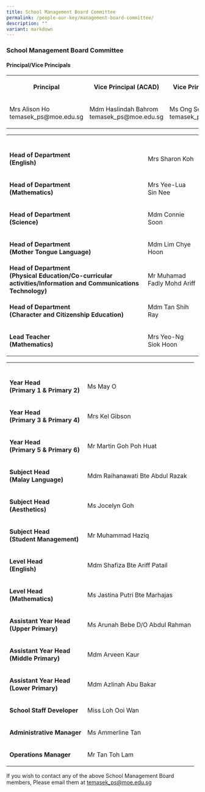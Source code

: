 ```yaml
---
title: School Management Board Committee
permalink: /people-our-key/management-board-committee/
description: ""
variant: markdown
---
```

<h3>School Management Board Committee</h3><h4>Principal/Vice Principals</h4><table><tbody><tr><th rowspan="1" colspan="1"><p>Principal</p></th><th rowspan="1" colspan="1"><p>Vice Principal (ACAD)</p></th><th rowspan="1" colspan="1"><p>Vice Principal (Admin)</p></th></tr><tr><td rowspan="1" colspan="1"><p>Mrs Alison Ho<br>temasek_ps@moe.edu.sg</p></td><td rowspan="1" colspan="1"><p>Mdm Haslindah Bahrom<br>temasek_ps@moe.edu.sg</p></td><td rowspan="1" colspan="1"><p>Ms Ong Seow Peng<br>temasek_ps@moe.edu.sg</p></td></tr></tbody></table><table><tbody><tr><th rowspan="1" colspan="1"><p></p></th><th rowspan="1" colspan="1"><p></p></th></tr><tr><td rowspan="1" colspan="1"><p><strong>Head of Department<br>(English)</strong></p></td><td rowspan="1" colspan="1"><p>Mrs Sharon Koh</p></td></tr><tr><td rowspan="1" colspan="1"><p><strong>Head of Department<br>(Mathematics)</strong></p></td><td rowspan="1" colspan="1"><p>Mrs Yee-Lua Sin Nee</p></td></tr><tr><td rowspan="1" colspan="1"><p><strong>Head of Department<br>(Science)</strong></p></td><td rowspan="1" colspan="1"><p>Mdm Connie Soon</p></td></tr><tr><td rowspan="1" colspan="1"><p><strong>Head of Department<br>(Mother Tongue Language)</strong></p></td><td rowspan="1" colspan="1"><p>Mdm Lim Chye Hoon</p></td></tr><tr><td rowspan="1" colspan="1"><strong>Head of Department<br>(Physical Education/Co-curricular activities/Information and Communications Technology)</strong></td><td rowspan="1" colspan="1"><p>Mr Muhamad Fadly Mohd Ariff</p></td></tr><tr><td rowspan="1" colspan="1"><p><strong>Head of Department<br>(Character and Citizenship Education)</strong></p></td><td rowspan="1" colspan="1"><p>Mdm Tan Shih Ray</p></td></tr><tr><td rowspan="1" colspan="1"><p><strong>Lead Teacher<br>(Mathematics)</strong></p></td><td rowspan="1" colspan="1"><p>Mrs Yeo-Ng Siok Hoon</p></td></tr></tbody></table><table><tbody><tr><th rowspan="1" colspan="1"><p></p></th><th rowspan="1" colspan="1"><p></p></th></tr><tr><td rowspan="1" colspan="1"><p><strong>Year Head<br>(Primary 1 &amp; Primary 2)</strong></p></td><td rowspan="1" colspan="1"><p>Ms May O</p></td></tr><tr><td rowspan="1" colspan="1"><p><strong>Year Head<br>(Primary 3 &amp; Primary 4)</strong></p></td><td rowspan="1" colspan="1"><p>Mrs Kel Gibson</p></td></tr><tr><td rowspan="1" colspan="1"><p><strong>Year Head<br>(Primary 5 &amp; Primary 6)</strong></p></td><td rowspan="1" colspan="1"><p>Mr Martin Goh Poh Huat</p></td></tr><tr><td rowspan="1" colspan="1"><p><strong>Subject Head <br>(Malay Language)</strong></p></td><td rowspan="1" colspan="1"><p>Mdm Raihanawati Bte Abdul Razak</p></td></tr><tr><td rowspan="1" colspan="1"><p><strong>Subject Head <br>(Aesthetics)</strong></p></td><td rowspan="1" colspan="1"><p>Ms Jocelyn Goh</p></td></tr><tr><td rowspan="1" colspan="1"><p><strong>Subject Head<br>(Student Management)</strong></p></td><td rowspan="1" colspan="1"><p>Mr Muhammad Haziq</p></td></tr><tr><td rowspan="1" colspan="1"><p><strong>Level Head<br>(English)<br></strong></p></td><td rowspan="1" colspan="1"><p>Mdm Shafiza Bte Ariff Patail</p></td></tr><tr><td rowspan="1" colspan="1"><p><strong>Level Head<br>(Mathematics)<br></strong></p></td><td rowspan="1" colspan="1"><p>Ms Jastina Putri Bte Marhajas</p></td></tr><tr><td rowspan="1" colspan="1"><p><strong>Assistant Year Head<br>(Upper Primary)</strong></p></td><td rowspan="1" colspan="1"><p>Ms Arunah Bebe D/O Abdul Rahman</p></td></tr><tr><td rowspan="1" colspan="1"><p><strong>Assistant Year Head<br>(Middle Primary)</strong></p></td><td rowspan="1" colspan="1"><p>Mdm Arveen Kaur</p></td></tr><tr><td rowspan="1" colspan="1"><p><strong>Assistant Year Head<br>(Lower Primary)<br></strong></p></td><td rowspan="1" colspan="1"><p>Mdm Azlinah Abu Bakar</p></td></tr><tr><td rowspan="1" colspan="1"><p><strong>School Staff Developer<br></strong></p></td><td rowspan="1" colspan="1"><p>Miss Loh Ooi Wan</p></td></tr><tr><td rowspan="1" colspan="1"><p><strong>Administrative Manager</strong></p></td><td rowspan="1" colspan="1"><p>Ms Ammerline Tan</p></td></tr><tr><td rowspan="1" colspan="1"><p><strong>Operations Manager</strong></p></td><td rowspan="1" colspan="1"><p>Mr Tan Toh Lam</p></td></tr></tbody></table><p>If you wish to contact any of the above School Management Board members, Please email them at&nbsp;<a href="mailto:temasek_ps@moe.edu.sg" rel="noopener noreferrer nofollow" target="_blank">temasek_ps@moe.edu.sg</a></p>